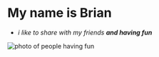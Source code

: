 # My name is Brian

* _i like to share with my friends **and having fun**_

![photo of people having fun](https://img.rawpixel.com/s3fs-private/rawpixel_images/website_content/k-tb_dsc9598_1.jpg?bg=transparent&con=3&cs=srgb&dpr=1&fm=jpg&ixlib=php-3.1.0&q=65&usm=15&vib=3&w=600&s=5a64ce54ccce81100a7ebee159899a15)
